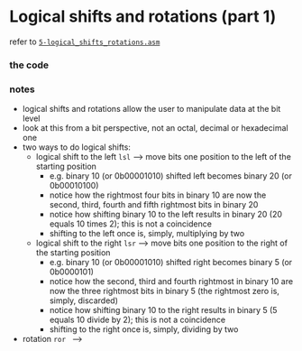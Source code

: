 # Logical shifts and rotations (part 1)
refer to [`5-logical_shifts_rotations.asm`](./5-logical_shifts_rotations.asm)

### the code


### notes
* logical shifts and rotations allow the user to manipulate data at the bit level
* look at this from a bit perspective, not an octal, decimal or hexadecimal one
* two ways to do logical shifts:
    * logical shift to the left ```lsl``` --> move bits one position to the left of the starting position
        * e.g. binary 10 (or 0b00001010) shifted left becomes binary 20 (or 0b00010100)
        * notice how the rightmost four bits in binary 10 are now the second, third, fourth and fifth rightmost bits in binary 20
        * notice how shifting binary 10 to the left results in binary 20 (20 equals 10 times 2); this is not a coincidence
        * shifting to the left once is, simply, multiplying by two
    * logical shift to the right ```lsr```  --> move bits one position to the right of the starting position
        * e.g. binary 10 (or 0b00001010) shifted right becomes binary 5 (or 0b0000101)
        * notice how the second, third and fourth rightmost in binary 10 are now the three  rightmost bits in binary 5 (the rightmost zero is, simply, discarded)
        * notice how shifting binary 10 to the right results in binary 5 (5 equals 10 divide by 2); this is not a coincidence
        * shifting to the right once is, simply, dividing by two
* rotation ```ror ``` --> 
